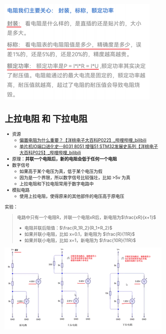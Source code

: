 ![](../photo/Pasted%20image%2020231004115639.png)

# 上拉电阻 和 下拉电阻
- 资源
	- [偏置电阻为什么重要？【洋桃电子大百科P022】_哔哩哔哩_bilibili](https://www.bilibili.com/video/BV1UD421p7f2?spm_id_from=333.788.videopod.sections&vd_source=dbf6bcb88ffa406224b1704eac3c988e)
	- [单片机IO端口进化史--8031 8051 增强51 STM32发展史系列【洋桃电子大百科P025】_哔哩哔哩_bilibili](https://www.bilibili.com/video/BV16x4y1z72t?spm_id_from=333.788.videopod.sections&vd_source=dbf6bcb88ffa406224b1704eac3c988e)
- 原理：**并联一个电阻后，新的电阻会低于任何一个电阻**
- 数字信号
	- 如果高于某个电压为真，低于某个电压为假
	- 因为是一个界限，所以数字信号比较强壮，比如 >5v 为真
	- 上拉电阻和下拉电阻常用于数字电路中
- 模拟电路
	- 使用上拉电阻，使得原来的其他部件的电压高于原电压

实验：
> 电路中只有一个电阻R，并联一个电阻xR后，新电阻为$\frac{xR}{x+1}$
> 	- 电阻并联后阻值：$\frac{R_1R_2}{R_1+R_2}$
> 	- 如果并联小电阻，比如 x=0.1，新电阻为 $\frac{R}{11R}$
> 	- 如果并联小电阻，比如 x=1，新电阻为 $\frac{10R}{11R}$

![](../photo/Pasted%20image%2020250803113941.png)